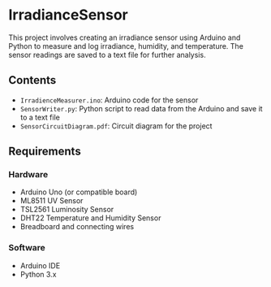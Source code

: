 # IrradianceSensor
This project involves creating an irradiance sensor using Arduino and Python to measure and log irradiance, humidity, and temperature. The sensor readings are saved to a text file for further analysis.

## Contents
- `IrradienceMeasurer.ino`: Arduino code for the sensor
- `SensorWriter.py`: Python script to read data from the Arduino and save it to a text file
- `SensorCircuitDiagram.pdf`: Circuit diagram for the project

## Requirements
### Hardware
- Arduino Uno (or compatible board)
- ML8511 UV Sensor
- TSL2561 Luminosity Sensor
- DHT22 Temperature and Humidity Sensor
- Breadboard and connecting wires

### Software
- Arduino IDE
- Python 3.x
